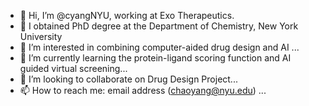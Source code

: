 - 👋 Hi, I’m @cyangNYU, working at Exo Therapeutics.
- 🌱 I obtained PhD degree at the Department of Chemistry, New York University
- 👀 I’m interested in combining computer-aided drug design and AI ...
- 🌱 I’m currently learning the protein-ligand scoring function and AI guided virtual screening...
- 💞️ I’m looking to collaborate on Drug Design Project...
- 📫 How to reach me: email address (chaoyang@nyu.edu) ...

<!---
cyangNYU/cyangNYU is a ✨ special ✨ repository because its `README.md` (this file) appears on your GitHub profile.
You can click the Preview link to take a look at your changes.
--->
